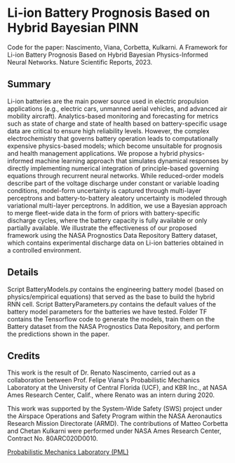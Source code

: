 # Li-ion Battery Prognosis Based on Hybrid Bayesian PINN
Code for the paper:
Nascimento, Viana, Corbetta, Kulkarni. A Framework for Li-ion Battery Prognosis Based on Hybrid Bayesian Physics-Informed Neural Networks. Nature Scientific Reports, 2023.

## Summary
Li-ion batteries are the main power source used in electric propulsion applications (e.g., electric cars, unmanned aerial vehicles, and advanced air mobility aircraft).
Analytics-based monitoring and forecasting for metrics such as state of charge and state of health based on battery-specific usage data are critical to ensure high reliability levels.
However, the complex electrochemistry that governs battery operation leads to computationally expensive physics-based models; which become unsuitable for prognosis and health management applications.
We propose a hybrid physics-informed machine learning approach that simulates dynamical responses by directly implementing numerical integration of principle-based governing equations through recurrent neural networks.
While reduced-order models describe part of the voltage discharge under constant or variable loading conditions, model-form uncertainty is captured through multi-layer perceptrons and battery-to-battery aleatory uncertainty is modeled through variational multi-layer perceptrons.
In addition, we use a Bayesian approach to merge fleet-wide data in the form of priors with battery-specific discharge cycles, where the battery capacity is fully available or only partially available.
We illustrate the effectiveness of our proposed framework using the NASA Prognostics Data Repository Battery dataset, which contains experimental discharge data on Li-ion batteries obtained in a controlled environment.

## Details
Script BatteryModels.py contains the engineering battery model (based on physics/empirical equations) that served as the base to build the hybrid RNN cell. 
Script BatteryParameters.py contains the default values of the battery model parameters for the batteries we have tested.
Folder TF contains the Tensorflow code to generate the models, train them on the Battery dataset from the NASA Prognostics Data Repository, and perform the predictions shown in the paper.  

## Credits
This work is the result of Dr. Renato Nascimento, carried out as a collaboration between Prof. Felipe Viana's Probabilistic Mechanics Laboratory at the University of Central Florida (UCF), and KBR Inc., at NASA Ames Research Center, Calif., where Renato was an intern during 2020.

This work was supported by the System-Wide Safety (SWS) project under the Airspace Operations and Safety Program within the NASA Aeronautics Research Mission Directorate (ARMD). The contributions of Matteo Corbetta and Chetan Kulkarni were performed under NASA Ames Research Center, Contract No. 80ARC020D0010.


[Probabilistic Mechanics Laboratory (PML)](https://github.com/PML-UCF)









